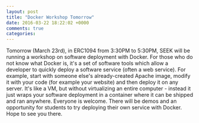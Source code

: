 ```yaml
---
layout: post
title: "Docker Workshop Tomorrow"
date: 2016-03-22 18:22:02 +0000
comments: true
categories: 
---
```


Tomorrow (March 23rd), in ERC1094 from 3:30PM to 5:30PM, SEEK will be running a workshop on software deployment with Docker.
For those who do not know what Docker is, it's a set of software tools which allow a developer to quickly deploy a software service
(often a web service). For example, start with someone else's already-created Apache image, modify it with your code
(for example your website) and then deploy it on any server. It's like a VM, but without virtualizing an entire computer - instead
it just wraps your software deployment in a container where it can be shipped and ran anywhere. Everyone is welcome.
There will be demos and an opportunity for students to try deploying their own service with Docker. Hope to see you there.